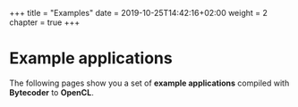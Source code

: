 +++
title = "Examples"
date = 2019-10-25T14:42:16+02:00
weight = 2
chapter = true
+++

# Example applications

The following pages show you a set of **example applications** compiled with **Bytecoder** to **OpenCL**.